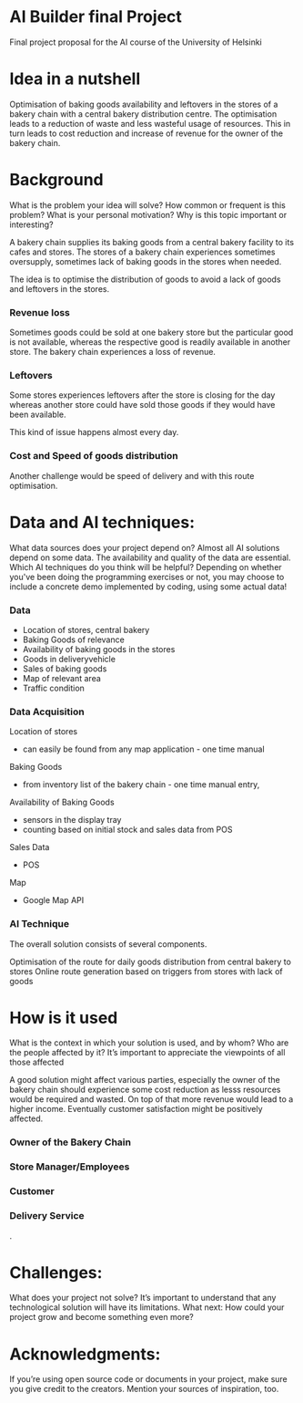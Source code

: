 # AI Builder final Project
Final project proposal for the AI course of the University of Helsinki


# Idea in a nutshell
Optimisation of baking goods availability and leftovers in the stores of a bakery chain with a central bakery distribution centre. The optimisation leads to a reduction of waste and less wasteful usage of resources. This in turn leads to cost reduction and increase of revenue for the owner of the bakery chain.


# Background
What is the problem your idea will solve? How common or frequent is this problem? What is your personal motivation? Why is this topic important or interesting?

A bakery chain supplies its baking goods from a central bakery facility to its cafes and stores. The stores of a bakery chain experiences sometimes oversupply, sometimes lack of baking goods in the stores when needed. 

The idea is to optimise the distribution of goods to avoid a lack of goods and leftovers in the stores.

### Revenue loss
Sometimes goods could be sold at one bakery store but the particular good is not available, whereas the respective good is readily available in another store. The bakery chain experiences a loss of revenue.

### Leftovers
Some stores experiences leftovers after the store is closing for the day whereas another store could have sold those goods if they would have been available.

This kind of issue happens almost every day. 

### Cost and Speed of goods distribution
Another challenge would be speed of delivery and with this route optimisation.


# Data and AI techniques:
What data sources does your project depend on? Almost all AI solutions depend on some data. The availability and quality of the data are essential. Which AI techniques do you think will be helpful? Depending on whether you've been doing the programming exercises or not, you may choose to include a concrete demo implemented by coding, using some actual data!

### Data
* Location of stores, central bakery
* Baking Goods of relevance
* Availability of baking goods in the stores
* Goods in deliveryvehicle
* Sales of baking goods
* Map of relevant area
* Traffic condition


### Data Acquisition
Location of stores 
+ can easily be found from any map application - one time manual

Baking Goods
+ from inventory list of the bakery chain - one time manual entry,

Availability of Baking Goods
+ sensors in the display tray
+ counting based on initial stock and sales data from POS

Sales Data
+ POS

Map
+ Google Map API

### AI Technique
The overall solution consists of several components.

Optimisation of the route for daily goods distribution from central bakery to stores
Online route generation based on triggers from stores with lack of goods


# How is it used

What is the context in which your solution is used, and by whom? Who are the people affected by it? It’s important to appreciate the viewpoints of all those affected

A good solution might affect various parties, especially the owner of the bakery chain should experience some cost reduction as lesss resources would be required and wasted. On top of that more revenue would lead to a higher income. Eventually customer satisfaction might be positively affected.

### Owner of the Bakery Chain

### Store Manager/Employees

### Customer

### Delivery Service

.

# Challenges: 
What does your project not solve? It’s important to understand that any technological solution will have its limitations.
What next: How could your project grow and become something even more?


# Acknowledgments: 
If you’re using open source code or documents in your project, make sure you give credit to the creators. Mention your sources of inspiration, too.
